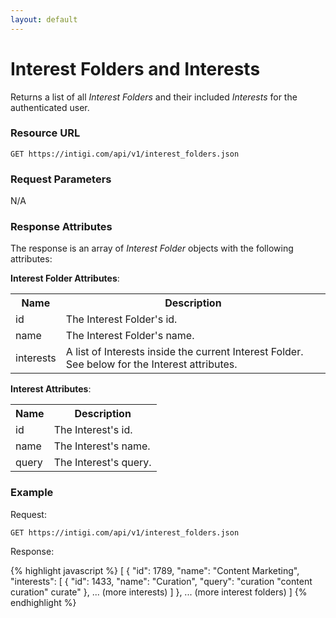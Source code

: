 ```yaml
---
layout: default
---
```


# Interest Folders and Interests

Returns a list of all *Interest Folders* and their included *Interests* for the authenticated user.

### Resource URL

`GET https://intigi.com/api/v1/interest_folders.json`

### Request Parameters

N/A

### Response Attributes

The response is an array of *Interest Folder* objects with the following attributes:

**Interest Folder Attributes**:

<table>
  <tr>
    <th>Name</th><th>Description</th>
  </tr>
  <tr>
    <td>id</td><td>The Interest Folder's id.</td>
  </tr>
  <tr>
    <td>name</td><td>The Interest Folder's name.</td>
  </tr>
  <tr>
    <td>interests</td><td>A list of Interests inside the current Interest Folder. See below for the Interest attributes.</td>
  </tr>
</table>

**Interest Attributes**:

<table>
  <tr>
    <th>Name</th><th>Description</th>
  </tr>
  <tr>
    <td>id</td><td>The Interest's id.</td>
  </tr>
  <tr>
    <td>name</td><td>The Interest's name.</td>
  </tr>
  <tr>
    <td>query</td><td>The Interest's query.</td>
  </tr>
</table>


### Example

Request:

`GET https://intigi.com/api/v1/interest_folders.json`

Response:

{% highlight javascript %}
[
  {
    "id": 1789,
    "name": "Content Marketing",
    "interests": [
      {
        "id": 1433,
        "name": "Curation",
        "query": "curation \"content curation\" curate"
      },
      ... (more interests)
    ]
  },
  ... (more interest folders)
]
{% endhighlight %}

